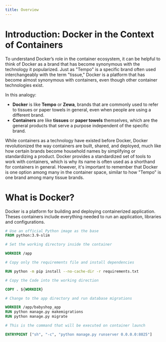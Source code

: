 ```yaml
---
title: Overview
---
```


# Introduction: Docker in the Context of Containers

To understand Docker’s role in the container ecosystem, it can be helpful to think of Docker as a brand that has become synonymous with the technology it popularized. Just as "Tempo" is a specific brand often used interchangeably with the term "tissue," Docker is a platform that has become almost synonymous with containers, even though other container technologies exist.

In this analogy:

- **Docker** is like **Tempo** or **Zewa**, brands that are commonly used to refer to tissues or paper towels in general, even when people are using a different brand.
- **Containers** are like **tissues** or **paper towels** themselves, which are the general products that serve a purpose independent of the specific brand.

While containers as a technology have existed before Docker, Docker revolutionized the way containers are built, shared, and deployed, much like how certain brands become household names by simplifying or standardizing a product. Docker provides a standardized set of tools to work with containers, which is why its name is often used as a shorthand for containers in general. However, it's important to remember that Docker is one option among many in the container space, similar to how "Tempo" is one brand among many tissue brands.

# What is Docker? 

Docker is a platform for building and deploying containerized application. Theses containers include everything 
needed to run an application, libraries and configurations. 

```Dockerfile title="Dockerfile"
# Use an official Python image as the base
FROM python:3.9-slim

# Set the working directory inside the container

WORKDIR /app

# Copy only the requirements file and install dependencies

RUN python -m pip install --no-cache-dir -r requirements.txt

# Copy the Code into the working direction

COPY . ${WORKDIR}

# Change to the app directory and run database migrations

WORKDIR /app/babyshop_app
RUN python manage.py makemigrations
RUN python manage.py migrate

# This is the command that will be executed on container launch

ENTRYPOINT ["sh", "-c", "python manage.py runserver 0.0.0.0:8025"]
```